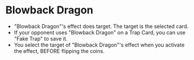 # Blowback Dragon

*   "Blowback Dragon"'s effect does target. The target is the selected card.
*   If your opponent uses "Blowback Dragon" on a Trap Card, you can use "Fake Trap" to save it.
*   You select the target of "Blowback Dragon"'s effect when you activate the effect, BEFORE flipping the coins.
